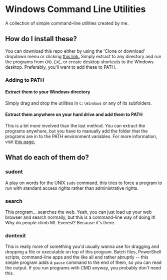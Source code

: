 # Windows Command Line Utilities
A collection of simple command-line utilities created by me.

## How do I install these?
You can download this repo either by using the 'Clone or download' dropdown menu or clicking [this link.](https://github.com/CutieGorlAstrid/windows-cmd-utils/archive/master.zip)
Simply extract to any directory and run the programs from `CMD.EXE`, or create desktop shortcuts to the Windows desktop.
Preferably, you'll want to add these to PATH.

### Adding to PATH
#### Extract them to your Windows directory
Simply drag and drop the utilities in `C:\Windows` or any of its subfolders.

#### Extract them anywhere on your hard drive and add them to PATH
This is a bit more involved than the last method. You can extract the programs anywhere, but you have to manually add the folder that the programs are in to the PATH environment variables. For more information, visit [this page.](https://www.architectryan.com/2018/03/17/add-to-the-path-on-windows-10/)

## What do each of them do?
### sudont
A play on words for the UNIX `sudo` command, this tries to force a program to run with standard access rights rather than administrative rights.
### search
This program... searches the web. Yeah, you can just load up your web browser and search normally, but this is a command-line way of doing it! Why do people climb Mt. Everest? Because it's there.
### dontexit
This is really more of something you'd usually wanna use for dragging and dropping a file or executable on top of this program. Batch files, PowerShell scripts, command-line apps and the like all end rather abruptly -- this simple program adds a `pause` command to the end of them, so you can read the output. If you run programs with CMD anyway, you probably don't need this.
